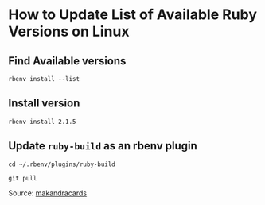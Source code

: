 How to Update List of Available Ruby Versions on Linux
======================================================

Find Available versions
-----------------------

`rbenv install --list`

Install version
---------------

`rbenv install 2.1.5`

Update `ruby-build` as an rbenv plugin
--------------------------------------

`cd ~/.rbenv/plugins/ruby-build`

`git pull`

Source: [makandracards](http://makandracards.com/makandra/25477-rbenv-how-to-update-list-of-available-ruby-versions-on-linux)